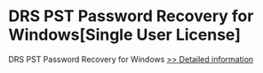 # DRS PST Password Recovery for Windows[Single User License]
DRS PST Password Recovery for Windows
[>> Detailed information](https://secure.shareit.com/shareit/product.html?productid=301004257&affiliateid=200057808)
